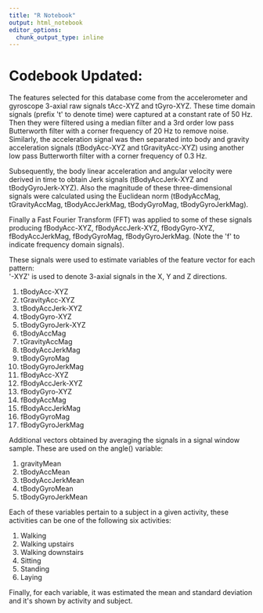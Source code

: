 ```yaml
---
title: "R Notebook"
output: html_notebook
editor_options: 
  chunk_output_type: inline
---
```


# Codebook Updated:

The features selected for this database come from the accelerometer and gyroscope 3-axial raw signals tAcc-XYZ and tGyro-XYZ. These time domain signals (prefix 't' to denote time) were captured at a constant rate of 50 Hz. Then they were filtered using a median filter and a 3rd order low pass Butterworth filter with a corner frequency of 20 Hz to remove noise. Similarly, the acceleration signal was then separated into body and gravity acceleration signals (tBodyAcc-XYZ and tGravityAcc-XYZ) using another low pass Butterworth filter with a corner frequency of 0.3 Hz. 

Subsequently, the body linear acceleration and angular velocity were derived in time to obtain Jerk signals (tBodyAccJerk-XYZ and tBodyGyroJerk-XYZ). Also the magnitude of these three-dimensional signals were calculated using the Euclidean norm (tBodyAccMag, tGravityAccMag, tBodyAccJerkMag, tBodyGyroMag, tBodyGyroJerkMag). 

Finally a Fast Fourier Transform (FFT) was applied to some of these signals producing fBodyAcc-XYZ, fBodyAccJerk-XYZ, fBodyGyro-XYZ, fBodyAccJerkMag, fBodyGyroMag, fBodyGyroJerkMag. (Note the 'f' to indicate frequency domain signals). 

These signals were used to estimate variables of the feature vector for each pattern:  
'-XYZ' is used to denote 3-axial signals in the X, Y and Z directions.

1. tBodyAcc-XYZ
1. tGravityAcc-XYZ
1. tBodyAccJerk-XYZ
1. tBodyGyro-XYZ
1. tBodyGyroJerk-XYZ
1. tBodyAccMag
1. tGravityAccMag
1. tBodyAccJerkMag
1. tBodyGyroMag
1. tBodyGyroJerkMag
1. fBodyAcc-XYZ
1. fBodyAccJerk-XYZ
1. fBodyGyro-XYZ
1. fBodyAccMag
1. fBodyAccJerkMag
1. fBodyGyroMag
1. fBodyGyroJerkMag

Additional vectors obtained by averaging the signals in a signal window sample. These are used on the angle() variable:

1. gravityMean
2. tBodyAccMean
3. tBodyAccJerkMean
4. tBodyGyroMean
5. tBodyGyroJerkMean

Each of these variables pertain to a subject in a given activity, these activities can be one of the following six activities:

1. Walking
2. Walking upstairs
3. Walking downstairs
4. Sitting
5. Standing
6. Laying

Finally, for each variable, it was estimated the mean and standard deviation and it's shown by activity and subject.